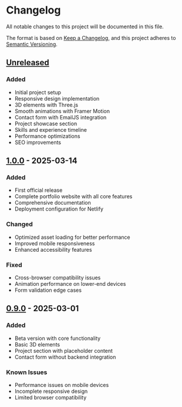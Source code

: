 # Changelog

All notable changes to this project will be documented in this file.

The format is based on [Keep a Changelog](https://keepachangelog.com/en/1.0.0/),
and this project adheres to [Semantic Versioning](https://semver.org/spec/v2.0.0.html).

## [Unreleased]

### Added
- Initial project setup
- Responsive design implementation
- 3D elements with Three.js
- Smooth animations with Framer Motion
- Contact form with EmailJS integration
- Project showcase section
- Skills and experience timeline
- Performance optimizations
- SEO improvements

## [1.0.0] - 2025-03-14

### Added
- First official release
- Complete portfolio website with all core features
- Comprehensive documentation
- Deployment configuration for Netlify

### Changed
- Optimized asset loading for better performance
- Improved mobile responsiveness
- Enhanced accessibility features

### Fixed
- Cross-browser compatibility issues
- Animation performance on lower-end devices
- Form validation edge cases

## [0.9.0] - 2025-03-01

### Added
- Beta version with core functionality
- Basic 3D elements
- Project section with placeholder content
- Contact form without backend integration

### Known Issues
- Performance issues on mobile devices
- Incomplete responsive design
- Limited browser compatibility

[Unreleased]: https://github.com/Hawhaz/professional-portfolio/compare/v1.0.0...HEAD
[1.0.0]: https://github.com/Hawhaz/professional-portfolio/compare/v0.9.0...v1.0.0
[0.9.0]: https://github.com/Hawhaz/professional-portfolio/releases/tag/v0.9.0